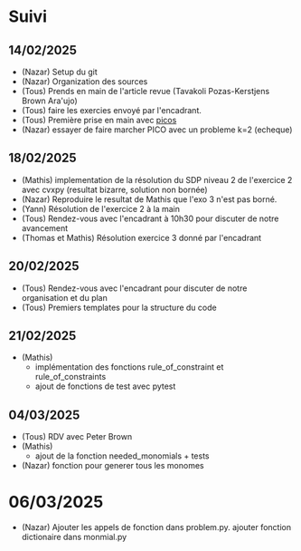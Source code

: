 # Suivi

## 14/02/2025

- (Nazar) Setup du git 
- (Nazar) Organization des sources
- (Tous) Prends en main de l'article revue (Tavakoli Pozas-Kerstjens Brown Ara\'ujo)
- (Tous) faire les exercies envoyé par l'encadrant.
- (Tous) Première prise en main avec [picos](https://picos-api.gitlab.io/picos/)
- (Nazar) essayer de faire marcher PICO avec un probleme k=2 (echeque)

## 18/02/2025
- (Mathis) implementation de la résolution du SDP niveau 2 de l'exercice 2 avec cvxpy (resultat bizarre, solution non bornée)
- (Nazar) Reproduire le resultat de Mathis que l'exo 3 n'est pas borné.
- (Yann) Résolution de l'exercice 2 à la main
- (Tous) Rendez-vous avec l'encadrant à 10h30 pour discuter de notre avancement
- (Thomas et Mathis) Résolution exercice 3 donné par l'encadrant


## 20/02/2025
- (Tous) Rendez-vous avec l'encadrant pour discuter de notre organisation et du plan
- (Tous) Premiers templates pour la structure du code

## 21/02/2025
- (Mathis) 
    * implémentation des fonctions rule_of_constraint et rule_of_constraints
    * ajout de fonctions de test avec pytest

## 04/03/2025
 - (Tous) RDV avec Peter Brown 
 - (Mathis) 
    * ajout de la fonction needed_monomials + tests
 - (Nazar) fonction pour generer tous les monomes   

# 06/03/2025
 - (Nazar) Ajouter les appels de fonction dans problem.py. ajouter fonction dictionaire dans monmial.py